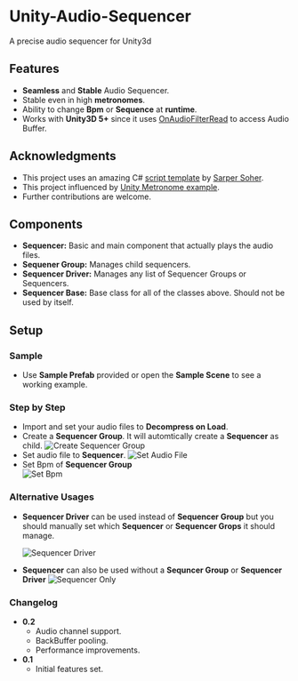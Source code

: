 # Unity-Audio-Sequencer
A precise audio sequencer for Unity3d

## Features

 * **Seamless** and **Stable** Audio Sequencer.
 * Stable even in high **metronomes**.
 * Ability to change **Bpm** or **Sequence** at **runtime**.
 * Works with **Unity3D 5+** since it uses [OnAudioFilterRead](http://docs.unity3d.com/ScriptReference/MonoBehaviour.OnAudioFilterRead.html) to access Audio Buffer.

## Acknowledgments

* This project uses an amazing C# [script template](http://www.sarpersoher.com/my-unity-new-c-script-template/) by [Sarper Soher](http://www.sarpersoher.com/).
* This project influenced by [Unity Metronome example](http://docs.unity3d.com/ScriptReference/AudioSettings-dspTime.html).
* Further contributions are welcome.

## Components
* **Sequencer:** Basic and main component that actually plays the audio files.
* **Sequener Group:** Manages child sequencers.
* **Sequencer Driver:** Manages any list of Sequencer Groups or Sequencers.
* **Sequencer Base:** Base class for all of the classes above. Should not be used by itself.


## Setup
### Sample
* Use **Sample Prefab** provided or open the **Sample Scene** to see a working example.

### Step by Step
* Import and set your audio files to **Decompress on Load**.
* Create a **Sequencer Group**. It will automtically create a **Sequencer** as child.
![Create Sequencer Group](http://i.imgur.com/oy6mcFn.png)
* Set audio file to **Sequencer**.
![Set Audio File](http://i.imgur.com/boegcsV.png)
* Set Bpm of **Sequencer Group**  
![Set Bpm](http://i.imgur.com/DRjels2.png)

### Alternative Usages
* **Sequencer Driver** can be used instead of **Sequencer Group** but you should manually set which **Sequencer** or **Sequencer Grops** it should manage.

  ![Sequencer Driver](http://i.imgur.com/vLhppb2.png)
* **Sequencer** can also be used without a **Sequncer Group** or **Sequencer Driver**
![Sequencer Only](http://i.imgur.com/uxSKPBf.png)

### Changelog
- **0.2**
  - Audio channel support.
  - BackBuffer pooling.
  - Performance improvements.
- **0.1**
  - Initial features set.
